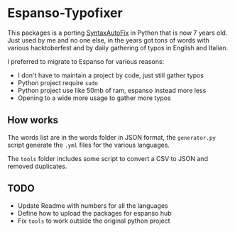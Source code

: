 # Espanso-Typofixer

This packages is a porting [SyntaxAutoFix](https://github.com/Mte90/SyntaxAutoFix) in Python that is now 7 years old.  
Just used by me and no one else, in the years got tons of words with various hacktoberfest and by daily gathering of typos in English and Italian.

I preferred to migrate to Espanso for various reasons:

* I don't have to maintain a project by code, just still gather typos
* Python project require `sudo`
* Python project use like 50mb of ram, espanso instead more less
* Opening to a wide more usage to gather more typos

## How works

The words list are in the words folder in JSON format, the `generator.py` script generate the `.yml` files for the various languages.

The `tools` folder includes some script to convert a CSV to JSON and removed duplicates.

## TODO

* Update Readme with numbers for all the languages
* Define how to upload the packages for espanso hub
* Fix `tools` to work outside the original python project
